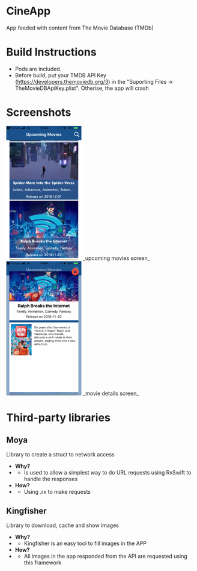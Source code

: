 # CineApp
App feeded with content from The Movie Database (TMDb) 

# Build Instructions
- Pods are included.
- Before build, put your TMDB API Key (https://developers.themoviedb.org/3) in the "Suporting Files -> TheMovieDBApiKey.plist". Otherise, the app will crash

# Screenshots
<img src="./screenshots/screenshot1.png" alt="drawing" width="200"/>
_upcoming movies screen_
<img src="./screenshots/screenshot2.png" alt="drawing" width="200"/>
_movie details screen_


# Third-party libraries

## Moya 
Library to create a struct to network access
- **Why?**
- - Is used to allow a simplest way to do URL requests using RxSwift to handle the responses
- **How?**
- - Using .rx to make requests

## Kingfisher
Library to download, cache and show images
- **Why?**
- - Kingfisher is an easy tool to fill images in the APP
- **How?**
- - All images in the app responded from the API are requested using this framework
